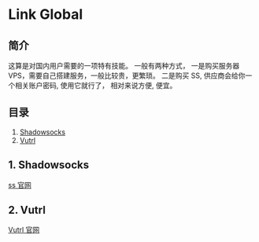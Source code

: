 # Link Global

## 简介

这算是对国内用户需要的一项特有技能。
一般有两种方式，
一是购买服务器 VPS，需要自己搭建服务，一般比较贵，更繁琐。
二是购买 SS, 供应商会给你一个相关账户密码, 使用它就行了， 相对来说方便, 便宜。

## 目录

1. [Shadowsocks](1-shadowsocks)
2. [Vutrl](2-vutrl)


## 1. Shadowsocks

[ss 官网](https://portal.shadowsocks.ch/)


## 2. Vutrl

[Vutrl 官网](https://www.vultr.com/)
